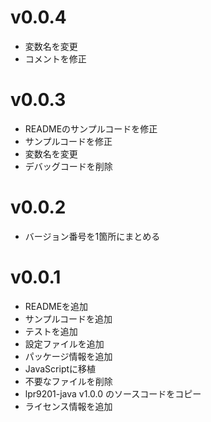 # v0.0.4

* 変数名を変更
* コメントを修正

# v0.0.3

* READMEのサンプルコードを修正
* サンプルコードを修正
* 変数名を変更
* デバッグコードを削除

# v0.0.2

* バージョン番号を1箇所にまとめる

# v0.0.1

* READMEを追加
* サンプルコードを追加
* テストを追加
* 設定ファイルを追加
* パッケージ情報を追加
* JavaScriptに移植
* 不要なファイルを削除
* lpr9201-java v1.0.0 のソースコードをコピー
* ライセンス情報を追加

